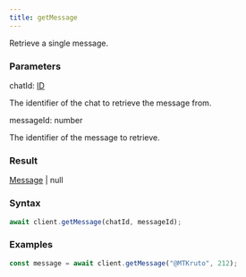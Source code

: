 ```yaml
---
title: getMessage
---
```


Retrieve a single message.


### Parameters 

<div class="flex flex-col gap-3"><div><div class="font-mono" id="p_chatId" data-anchor><span class="font-bold">chatId</span><span class="opacity-50">:</span> <a href="/gh/types/id"  >ID</a></div><div class="pl-3"><div class="no-margin">

The identifier of the chat to retrieve the message from.

</div></div></div><div><div class="font-mono" id="p_messageId" data-anchor><span class="font-bold">messageId</span><span class="opacity-50">:</span> <span>number</span></div><div class="pl-3"><div class="no-margin">

The identifier of the message to retrieve.

</div></div></div></div>

### Result 

<div class="font-mono"><a href="/gh/types/message"  >Message</a> <span class="opacity-50">|</span> <span>null</span></div>

### Syntax

```ts
await client.getMessage(chatId, messageId);
```

### Examples 

```ts
const message = await client.getMessage("@MTKruto", 212);
```


